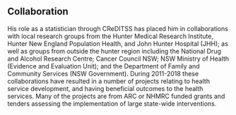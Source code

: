 ## Collaboration

His role as a statistician through CReDITSS has placed him in collaborations with local research groups from the Hunter Medical Research Institute, Hunter New England Population Health, and John Hunter Hospital (JHH); as well as groups from outside the hunter region including the National Drug and Alcohol Research Centre; Cancer Council NSW; NSW Ministry of Health (Evidence and Evaluation Unit); and the Department of Family and Community Services (NSW Government). During 2011-2018 these collaborations have resulted in a number of projects relating to health service development, and having beneficial outcomes to the health services. Many of the projects are from ARC or NHMRC funded grants and tenders assessing the implementation of large state-wide interventions. 
